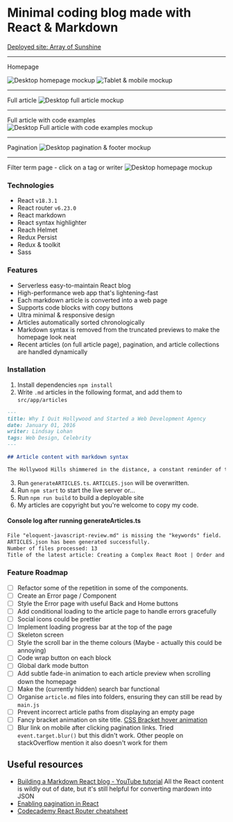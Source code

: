 # Minimal coding blog made with React & Markdown

<a href="https://arrayofsunshine.co.uk/" target="_blank">
Deployed site: Array of Sunshine</a>

---

Homepage

![Desktop homepage mockup](./design-planning/preview-mockups/Exports/MacBook-Homepage.webp)
![Tablet & mobile mockup](./design-planning/preview-mockups/Exports/tablet-mobile.webp)

---

Full article
![Desktop full article mockup](./design-planning/preview-mockups/Exports/MacBook-full-article.webp)

---

Full article with code examples
![Desktop Full article with code examples mockup](./design-planning/preview-mockups/Exports/MacBook-code.webp)

---

Pagination
![Desktop pagination & footer mockup](./design-planning/preview-mockups/Exports/MacBook-pagination.webp)

---

Filter term page - click on a tag or writer
![Desktop homepage mockup](./design-planning/preview-mockups/Exports/MacBook-Filter-page.webp)

### Technologies

-  React `v18.3.1`
-  React router `v6.23.0`
-  React markdown
-  React syntax highlighter
-  Reach Helmet
-  Redux Persist
-  Redux & toolkit
-  Sass

### Features

-  Serverless easy-to-maintain React blog
-  High-performance web app that's lightening-fast
-  Each markdown article is converted into a web page
-  Supports code blocks with copy buttons
-  Ultra minimal & responsive design
-  Articles automatically sorted chronologically
-  Markdown syntax is removed from the truncated previews to make the homepage look neat
-  Recent articles (on full article page), pagination, and article collections are handled dynamically

### Installation

1. Install dependencies `npm install`
2. Write `.md` articles in the following format, and add them to `src/app/articles`

```markdown
---
title: Why I Quit Hollywood and Started a Web Development Agency
date: January 01, 2016
writer: Lindsay Lohan
tags: Web Design, Celebrity
---

## Article content with markdown syntax

The Hollywood Hills shimmered in the distance, a constant reminder of the life I was leaving behind. Million-dollar contracts, screaming fans, and the intoxicating allure of the red carpet – it all felt like a faded dream. The truth was, the magic had dimmed. I craved a different kind of creation, something where my vision could truly take center stage. So, with a deep breath and a heart full of trepidation, I announced my retirement from acting. Trading scripts for code, I embarked on a new adventure.
```

3. Run `generateARTICLES.ts`. `ARTICLES.json` will be overwritten.
4. Run `npm start` to start the live server or...
5. Run `npm run build` to build a deployable site
6. My articles are copyright but you're welcome to copy my code.

#### Console log after running generateArticles.ts

```txt
File "eloquent-javascript-review.md" is missing the "keywords" field.
ARTICLES.json has been generated successfully.
Number of files processed: 13
Title of the latest article: Creating a Complex React Root | Order and Dependencies
```

### Feature Roadmap

-  [ ] Refactor some of the repetition in some of the components.
-  [ ] Create an Error page / Component
-  [ ] Style the Error page with useful Back and Home buttons
-  [ ] Add conditional loading to the article page to handle errors gracefully
-  [ ] Social icons could be prettier
-  [ ] Implement loading progress bar at the top of the page
-  [ ] Skeleton screen
-  [ ] Style the scroll bar in the theme colours (Maybe - actually this could be annoying)
-  [ ] Code wrap button on each block
-  [ ] Global dark mode button
-  [ ] Add subtle fade-in animation to each article preview when scrolling down the homepage
-  [ ] Make the (currently hidden) search bar functional
-  [ ] Organise `article.md` files into folders, ensuring they can still be read by `main.js`
-  [ ] Prevent incorrect article paths from displaying an empty page
-  [ ] Fancy bracket animation on site title. [CSS Bracket hover animation](https://codepen.io/adatg/pen/BGLVGL?editors=0100)
-  [ ] Blur link on mobile after clicking pagination links. Tried `event.target.blur()` but this didn't work. Other people on stackOverflow mention it also doesn't work for them

## Useful resources

-  [Building a Markdown React blog - YouTube tutorial](https://www.youtube.com/watch?v=gT1v33oA1gI) All the React content is wildly out of date, but it's still helpful for converting mardown into JSON
-  [Enabling pagination in React](https://www.educative.io/answers/how-to-implement-pagination-in-reactjs)
-  [Codecademy React Router cheatsheet](https://www.codecademy.com/learn/learn-react-router/modules/learn-react-router/cheatsheet)
